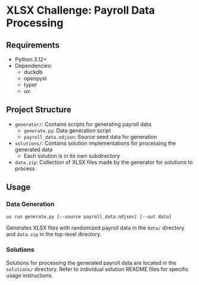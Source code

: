 # XLSX Challenge: Payroll Data Processing

## Requirements

- Python 3.12+
- Dependencies:
  - duckdb
  - openpyxl
  - typer
  - uv

## Project Structure

- `generator/`: Contains scripts for generating payroll data
  - `generate.py`: Data generation script
  - `payroll_data.ndjson`: Source seed data for generation
- `solutions/`: Contains solution implementations for processing the generated data
  - Each solution is in its own subdirectory
- `data.zip`: Collection of XLSX files made by the generator for solutions to process

## Usage

### Data Generation

```bash
uv run generate.py [--source payroll_data.ndjson] [--out data]
```

Generates XLSX files with randomized payroll data in the `data/` directory and
`data.zip` in the top-level directory.

### Solutions

Solutions for processing the generated payroll data are located in the
`solutions/` directory. Refer to individual solution README files for specific
usage instructions.

